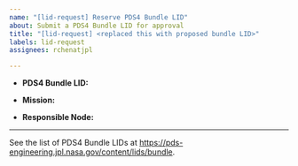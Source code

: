 ```yaml
---
name: "[lid-request] Reserve PDS4 Bundle LID"
about: Submit a PDS4 Bundle LID for approval
title: "[lid-request] <replaced this with proposed bundle LID>"
labels: lid-request
assignees: rchenatjpl

---
```


* **PDS4 Bundle LID:** <!-- proposed Bundle LID -->

* **Mission:** <!-- if applicable -->

* **Responsible Node:** <!-- responsible node -->

---

See the list of PDS4 Bundle LIDs at https://pds-engineering.jpl.nasa.gov/content/lids/bundle.
